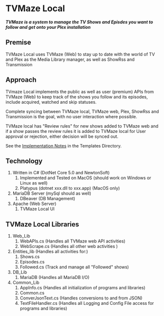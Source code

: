 # TVMaze Local


***TVMaze is a system to manage the TV Shows and Episdes you want to follow and get onto your Plex installation***


## Premise

TVMaze Local uses TVMaze (Web) to stay up to date with the world of TV and Plex as the Media Library manager, as well as ShowRss and Transmission

## Approach

TVmaze Local implements the public as well as user (premium) APIs from TVMaze (Web) to keep track of the shows you follow and its episodes, include acquired, watched and skip statuses.

Complete syncing between TVMaze local, TVMaze web, Plex, ShowRss and Transmission is the goal, with no user interaction where possible.

TVMaze local has "Review rules" for new shows added to TVMaze web and if a show passes the review rules it is added to TVMaze local for User approval or rejection, either decision will be synced out.

See the [Implementation Notes](https://github.com/dkluis/TVMaze/blob/8aafbbb9efaabc2a7347404f3a39faa9332d0c46/Documentation/Implementation%20Sequence%20Notes.md) in the Templates Directory.

## Technology

1. Written in C# (DotNet Core 5.0 and NewtonSoft)
    1. Implemented and Tested on MacOS (should work on Windows or Linux as well)
    1. Platypus (dotnet xxx.dll to xxx.app) (MacOS only)
1. MariaDB Server (mySql should as well)
    1. DBeaver (DB Management)
1. Apache (Web Server)
    1. TVMaze Local UI

## TVMaze Local Libraries

1. Web_Lib
    1. WebAPIs.cs (Handles all TVMaze web API activities)
    1. WebScrape.cs (Handles all other web activities )
1. Entities_lib (Handles all activities for:)
    1. Shows.cs     
    1. Episodes.cs  
    1. Followed.cs  (Track and manage all "Followed" shows)
1. DB_Lib
    1. MariaDB (Handles all MariaDB I/O)
1. Common_Lib
    1. AppInfo.cs (Handles all initialization of programs and libraries)
    1. Common.cs
    1. ConverJsonText.cs (Handles conversions to and from JSON)
    1. TextFileHandler.cs (Handles all Logging and Config File access for programs and libraries)